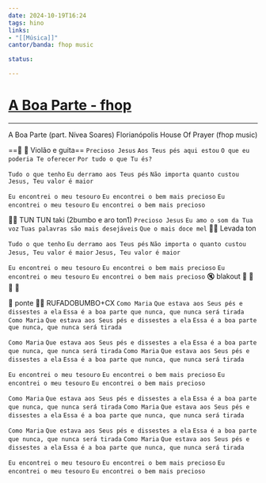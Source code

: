```yaml
---
date: 2024-10-19T16:24
tags: hino
links: 
- "[[Música]]"
cantor/banda: fhop music

status: 

---
```

# [A Boa Parte - fhop](https://youtu.be/QCtKbYMv3Cs?si=VUjh6l_0e4MUnb4z)
---

A Boa Parte (part. Nívea Soares)
Florianópolis House Of Prayer (fhop music)

==🎤 🎸 Violão e guita==
`Precioso Jesus`
`Aos Teus pés aqui estou`
`O que eu poderia Te oferecer`
`Por tudo o que Tu és?`

`Tudo o que tenho`
`Eu derramo aos Teus pés`
`Não importa quanto custou`
`Jesus, Teu valor é maior`

`Eu encontrei o meu tesouro`
`Eu encontrei o bem mais precioso`
`Eu encontrei o meu tesouro`
`Eu encontrei o bem mais precioso`

🥁🥁 TUN TUN taki (2bumbo e aro ton1)
`Precioso Jesus`
`Eu amo o som da Tua voz`
`Tuas palavras são mais desejáveis`
`Que o mais doce mel` 🥁🥁 Levada ton

`Tudo o que tenho`
`Eu derramo aos Teus pés`
`Não importa o quanto custou`
`Jesus, Teu valor é maior`
`Jesus, Teu valor é maior`

`Eu encontrei o meu tesouro`
`Eu encontrei o bem mais precioso`
`Eu encontrei o meu tesouro`
`Eu encontrei o bem mais precioso` 🔇 blakout
🎹 🎹 🎹 🎹 

🌉 ponte 🥁🥁 RUFADOBUMBO+CX 
`Como Maria`
`Que estava aos Seus pés e dissestes a ela`
`Essa é a boa parte que nunca, que nunca será tirada`
`Como Maria`
`Que estava aos Seus pés e dissestes a ela`
`Essa é a boa parte que nunca, que nunca será tirada`

`Como Maria`
`Que estava aos Seus pés e dissestes a ela`
`Essa é a boa parte que nunca, que nunca será tirada`
`Como Maria`
`Que estava aos Seus pés e dissestes a ela`
`Essa é a boa parte que nunca, que nunca será tirada`

`Eu encontrei o meu tesouro`
`Eu encontrei o bem mais precioso`
`Eu encontrei o meu tesouro`
`Eu encontrei o bem mais precioso`

`Como Maria`
`Que estava aos Seus pés e dissestes a ela`
`Essa é a boa parte que nunca, que nunca será tirada`
`Como Maria`
`Que estava aos Seus pés e dissestes a ela`
`Essa é a boa parte que nunca, que nunca será tirada`

`Como Maria`
`Que estava aos Seus pés e dissestes a ela`
`Essa é a boa parte que nunca, que nunca será tirada`
`Como Maria`
`Que estava aos Seus pés e dissestes a ela`
`Essa é a boa parte que nunca, que nunca será tirada`

`Eu encontrei o meu tesouro`
`Eu encontrei o bem mais precioso`
`Eu encontrei o meu tesouro`
`Eu encontrei o bem mais precioso`